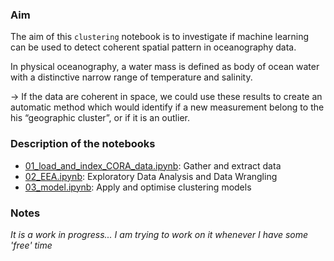 ### Aim
The aim of this `clustering` notebook is to investigate if  machine learning can be used to detect coherent spatial pattern in oceanography data.


In physical oceanography,  a water mass is defined as body of ocean water with a distinctive narrow range of temperature and salinity.

-> If the data are coherent in space, we could use these results to create an automatic method which would identify if  a new measurement belong to the his “geographic cluster”, or if it is an outlier.

### Description of the notebooks

* [01_load_and_index_CORA_data.ipynb](https://github.com/lhoupert/ds_portfolio/blob/master/notebooks/clustering/01_load_and_index_CORA_data.ipynb): Gather and extract data
* [02_EEA.ipynb](https://github.com/lhoupert/ds_portfolio/blob/master/notebooks/clustering/02_EEA.ipynb): Exploratory Data Analysis and Data Wrangling
* [03_model.ipynb](https://github.com/lhoupert/ds_portfolio/blob/master/notebooks/clustering/03_model.ipynb): Apply and optimise clustering models

### Notes

*It is a work in progress... I am trying to work on it whenever I have some 'free' time*
